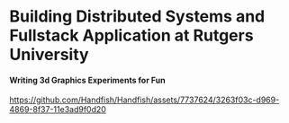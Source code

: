 # Building Distributed Systems and Fullstack Application at Rutgers University

#### Writing 3d Graphics Experiments for Fun

https://github.com/Handfish/Handfish/assets/7737624/3263f03c-d969-4869-8f37-11e3ad9f0d20
